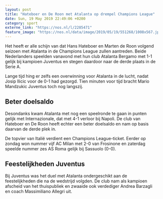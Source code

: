 ```yaml
---
layout: post
title: "Hateboer en De Roon met Atalanta op drempel Champions League"
date: Sun, 19 May 2019 22:49:06 +0200
category: sport
externe_link: "https://nos.nl/l/2285471"
feature_image: "https://nos.nl/data/image/2019/05/19/551268/1008x567.jpg"
---
```


<p>Het heeft er alle schijn van dat Hans Hateboer en Marten de Roon volgend seizoen met Atalanta in de Champions League zullen aantreden. Beide Nederlanders speelden vanavond met hun club Atalanta Bergamo met 1-1 gelijk bij kampioen Juventus en stegen daardoor naar de derde plaats in de Serie A.</p>
<p>Lange tijd hing er zelfs een overwinning voor Atalanta in de lucht, nadat Josip Ilicic voor de 0-1 had gezorgd. Tien minuten voor tijd bracht Mario Mandzukic Juventus toch nog langszij.</p>
<h2>Beter doelsaldo</h2>
<p>Desondanks kwam Atalanta met nog een speelronde te gaan in punten gelijk met Internazionale, dat met 4-1 verloor bij Napoli. De club van Hateboer en De Roon heeft echter een beter doelsaldo en nam op basis daarvan de derde plek in.</p>
<p>De topvier van Italië verdient een Champions League-ticket. Eerder op zondag won nummer vijf AC Milan met 2-0 van Frosinone en zaterdag speelde nummer zes AS Roma gelijk bij Sassuolo (0-0).</p>
<h2>Feestelijkheden Juventus</h2>
<p>Bij Juventus was het duel met Atalanta ondergeschikt aan de feestelijkheden die na de wedstrijd volgden. De club nam als kampioen afscheid van het thuispubliek en zwaaide ook verdediger Andrea Barzagli en coach Massimiliano Allegri uit.</p>
